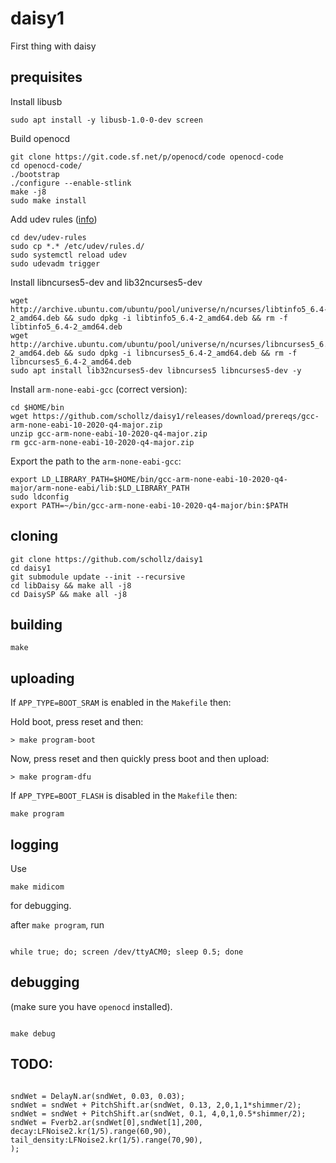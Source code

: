 # daisy1

First thing with daisy

## prequisites

Install libusb

```
sudo apt install -y libusb-1.0-0-dev screen
```

Build openocd

```
git clone https://git.code.sf.net/p/openocd/code openocd-code
cd openocd-code/
./bootstrap
./configure --enable-stlink
make -j8
sudo make install
```

Add udev rules ([info](https://forum.electro-smith.com/t/st-link-and-cortex-debugger-on-ubuntu-24-04/5260))

```
cd dev/udev-rules
sudo cp *.* /etc/udev/rules.d/
sudo systemctl reload udev
sudo udevadm trigger
```

Install libncurses5-dev and lib32ncurses5-dev

```
wget http://archive.ubuntu.com/ubuntu/pool/universe/n/ncurses/libtinfo5_6.4-2_amd64.deb && sudo dpkg -i libtinfo5_6.4-2_amd64.deb && rm -f libtinfo5_6.4-2_amd64.deb
wget http://archive.ubuntu.com/ubuntu/pool/universe/n/ncurses/libncurses5_6.4-2_amd64.deb && sudo dpkg -i libncurses5_6.4-2_amd64.deb && rm -f libncurses5_6.4-2_amd64.deb
sudo apt install lib32ncurses5-dev libncurses5 libncurses5-dev -y
```

Install `arm-none-eabi-gcc` (correct version):

```
cd $HOME/bin
wget https://github.com/schollz/daisy1/releases/download/prereqs/gcc-arm-none-eabi-10-2020-q4-major.zip
unzip gcc-arm-none-eabi-10-2020-q4-major.zip
rm gcc-arm-none-eabi-10-2020-q4-major.zip
```

Export the path to the `arm-none-eabi-gcc`:

```
export LD_LIBRARY_PATH=$HOME/bin/gcc-arm-none-eabi-10-2020-q4-major/arm-none-eabi/lib:$LD_LIBRARY_PATH
sudo ldconfig
export PATH=~/bin/gcc-arm-none-eabi-10-2020-q4-major/bin:$PATH
```

## cloning

```
git clone https://github.com/schollz/daisy1
cd daisy1
git submodule update --init --recursive
cd libDaisy && make all -j8
cd DaisySP && make all -j8
```

## building

```
make
```

## uploading

If `APP_TYPE=BOOT_SRAM` is enabled in the `Makefile` then:

Hold boot, press reset and then:

```
> make program-boot
```

Now, press reset and then quickly press boot and then upload:

```
> make program-dfu
```

If `APP_TYPE=BOOT_FLASH` is disabled in the `Makefile` then:

```
make program
```

## logging

Use

```
make midicom
```

for debugging.

after `make program`, run

```

while true; do; screen /dev/ttyACM0; sleep 0.5; done

```

## debugging

(make sure you have `openocd` installed).

```

make debug

```

## TODO:

```

sndWet = DelayN.ar(sndWet, 0.03, 0.03);
sndWet = sndWet + PitchShift.ar(sndWet, 0.13, 2,0,1,1*shimmer/2);
sndWet = sndWet + PitchShift.ar(sndWet, 0.1, 4,0,1,0.5*shimmer/2);
sndWet = Fverb2.ar(sndWet[0],sndWet[1],200,
decay:LFNoise2.kr(1/5).range(60,90),
tail_density:LFNoise2.kr(1/5).range(70,90),
);

```

```

```
